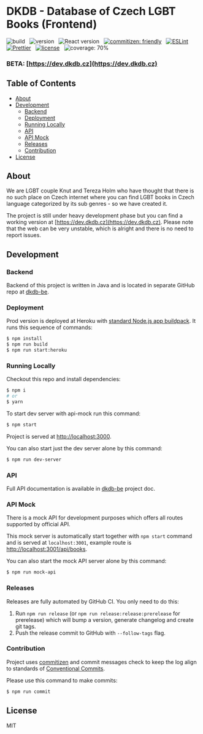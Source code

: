 # DKDB - Database of Czech LGBT Books (Frontend)

![build](https://img.shields.io/github/workflow/status/knuhol/dkdb-fe/Node%20CI)
&nbsp;
![version](https://img.shields.io/github/package-json/v/knuhol/dkdb-fe)
&nbsp;
![React version](https://img.shields.io/github/package-json/dependency-version/knuhol/dkdb-fe/react?color=%2361DBFB&label=React&logo=React)
&nbsp;
[![commitizen: friendly](https://img.shields.io/badge/commitizen-friendly-brightgreen)](http://commitizen.github.io/cz-cli/)
&nbsp;
[![ESLint](https://img.shields.io/badge/ESLint-supported-blueviolet?logo=eslint)](https://eslint.org/)
&nbsp;
[![Prettier](https://img.shields.io/badge/Prettier-supported-violet)](https://github.com/prettier/prettier)
&nbsp;
[![license](https://img.shields.io/github/license/knuhol/dkdb-fe)](https://github.com/knuhol/dkdb-fe/blob/master/LICENSE)
&nbsp;
![coverage: 70%](https://img.shields.io/badge/coverage-70%25-green)

### BETA: [https://dev.dkdb.cz](https://dev.dkdb.cz)

## Table of Contents

- [About](#about)
- [Development](#development)
    - [Backend](#backend)
    - [Deployment](#deployment)
    - [Running Locally](#running-locally)
    - [API](#api)
    - [API Mock](#api-mock)
    - [Releases](#releases)
    - [Contribution](#contribution)
- [License](#license)
    
## About
We are LGBT couple Knut and Tereza Holm who have thought that there is no such place on Czech internet where you can find LGBT books in Czech language categorized by its sub genres - so we have created it.

The project is still under heavy development phase but you can find a working version at [https://dev.dkdb.cz](https://dev.dkdb.cz). Please note that the web can be very unstable, which is alright and there is no need to report issues.

## Development

### Backend
Backend of this project is written in Java and is located in separate GitHub repo at [dkdb-be](https://github.com/terhol/dkdb-be).

### Deployment
Prod version is deployed at Heroku with [standard Node.js app buildpack](https://devcenter.heroku.com/articles/nodejs-support). It runs this sequence of commands:
```bash
$ npm install
$ npm run build
$ npm run start:heroku
```

### Running Locally
Checkout this repo and install dependencies:

```bash
$ npm i
# or
$ yarn
```

To start dev server with api-mock run this command:

```bash
$ npm start
```

Project is served at [http://localhost:3000](http://localhost:3000).

You can also start just the dev server alone by this command:

```bash
$ npm run dev-server
```

### API 
Full API documentation is available in [dkdb-be](https://github.com/terhol/dkdb-be#rest-api-documentation) project doc.

### API Mock
There is a mock API for development purposes which offers all routes supported by official API.

This mock server is automatically start together with `npm start` command and is served at `localhost:3001`, example route is [http://localhost:3001/api/books](http://localhost:3001/api/books).

You can also start the mock API server alone by this command:

```bash
$ npm run mock-api
```

### Releases
Releases are fully automated by GitHub CI. You only need to do this:

1. Run `npm run release` (or `npm run release:release:prerelease` for prerelease) which will bump a version, generate changelog and create git tags.
2. Push the release commit to GitHub with `--follow-tags` flag.

### Contribution
Project uses [commitizen](https://github.com/commitizen/cz-cli) and commit messages check to keep the log align to standards of [Conventional Commits](https://www.conventionalcommits.org). 

Please use this command to make commits:

```bash
$ npm run commit
```

## License
MIT
